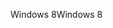 <span data-ttu-id="3347f-101">Windows 8</span><span class="sxs-lookup"><span data-stu-id="3347f-101">Windows 8</span></span>